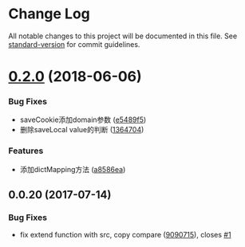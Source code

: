 # Change Log

All notable changes to this project will be documented in this file. See [standard-version](https://github.com/conventional-changelog/standard-version) for commit guidelines.

<a name="0.2.0"></a>
# [0.2.0](https://github.com/heyui/hey-utils/compare/v0.0.20...v0.2.0) (2018-06-06)


### Bug Fixes

* saveCookie添加domain参数 ([e5489f5](https://github.com/heyui/hey-utils/commit/e5489f5))
* 删除saveLocal value的判断 ([1364704](https://github.com/heyui/hey-utils/commit/1364704))


### Features

* 添加dictMapping方法 ([a8586ea](https://github.com/heyui/hey-utils/commit/a8586ea))



<a name="0.0.20"></a>
## 0.0.20 (2017-07-14)


### Bug Fixes

* fix extend function with src, copy compare ([9090715](https://github.com/heyui/hey-utils/commit/9090715)), closes [#1](https://github.com/heyui/hey-utils/issues/1)
